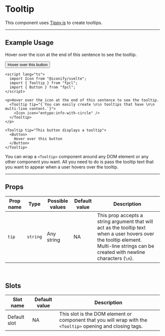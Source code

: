 <script lang="ts">
  import Icon from "@iconify/svelte";
  import { Tooltip } from "/src/lib";
  import { Button } from "/src/lib";
</script>

# Tooltip

This component uses [Tippy.js](https://atomiks.github.io/tippyjs/) to create tooltips.

---

## Example Usage

<p>Hover over the icon at the end of this sentence to see the tooltip.
  <Tooltip tip="{`You can easily create \n\n tooltips that have \n\n multi-line content.`}">
    <Icon icon="entypo:info-with-circle" />
  </Tooltip>
</p>

<Tooltip tip="This button displays a tooltip">
  <Button>
    Hover over this button
  </Button>
</Tooltip>

```svelte
<script lang="ts">
  import Icon from "@iconify/svelte";
  import { Tooltip } from "fpcl";
  import { Button } from "fpcl";
</script>

<p>Hover over the icon at the end of this sentence to see the tooltip.
  <Tooltip tip="{`You can easily create \n\n tooltips that have \n\n multi-line content.`}">
    <Icon icon="entypo:info-with-circle" />
  </Tooltip>
</p>

<Tooltip tip="This button displays a tooltip">
  <Button>
    Hover over this button
  </Button>
</Tooltip>
```

You can wrap a `<Tooltip>` component around any DOM element or any other component you want. All you need to do is pass the tooltip text that you want to appear when a user hovers over the tooltip.


---

## Props
| Prop name | Type | Possible values | Default value | Description |
| --------- | ---- | --------------- | ------------- | ----------- |
| `tip` | `string` | Any string | NA | This prop accepts a string argument that will act as the tooltip text when a user hovers over the tooltip element. Multi-line strings can be created with newline characters (`\n`). |

<br>

## Slots
| Slot name | Default value | Description |
| --------- | ------------- | ----------- |
| Default slot | NA | This slot is the DOM element or component that you will wrap with the `<Tooltip>` opening and closing tags. |
